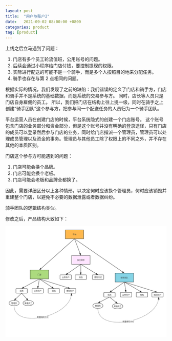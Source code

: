 ```yaml
---
layout: post
title:  "用户与账户2"
date:   2021-09-02 08:00:00 +0800
categories: product
tag: [product]
---
```

上线之后立马遇到了问题：

1. 门店有多个员工轮流值班，公用账号的问题。
2. 后续会通过小程序给门店付钱，要控制提现的权限。
3. 实际进行配送的可能不是一个骑手，而是多个人按照目的地来分配任务。
4. 骑手也存在与第 2 点相同的问题。

<!-- more -->

根据实际的情况，我们发现了之前的缺陷：我们错误的定义了门店和骑手方，门店和骑手并不是系统的基础数据，而是系统的交易参与方。
同时，店长等人员只是门店自身雇佣的员工。
所以，我们把门店在结构上往上提一级，同时在骑手之上创建“骑手团队”这个参与方，把参与同一个配送任务的人员归为一个骑手团队。

平台运营人员在创建门店的时候，平台系统隐式的创建一个门店账号。
这个账号包含门店的业务部分和资金部分，但是这个账号并没有明确的登录途径，只有门店的成员可以登录然后参与门店的业务，同时给门店指派一个管理员，管理员可以处理成员管理以及资金的事务。管理员与其他员工除了权限上的不同之外，并不存在其他的本质区别。

门店这个参与方可能遇到的问题：

1. 门店可能会换个品牌。
2. 门店可能会换个老板。
3. 门店可能会老板和品牌全都换了。

因此，需要详细区分以上各种情形，以决定何时应该换个管理员，何时应该销毁并重建整个门店，以避免不必要的数据泄露或者数据纠纷。

骑手团队的逻辑结构类似。

修改之后，产品结构大致如下：

![1](/assets/product/pinnaicha/user-and-account-2.png)

